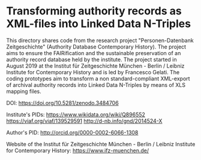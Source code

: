# Transforming authority records as XML-files into Linked Data N-Triples
This directory shares code from the research project "Personen-Datenbank Zeitgeschichte" (Authority Database Contemporary History).
The project aims to ensure the FAIRification and the sustainable preservation of an authority record database held by the institute.
The project started in August 2019 at the Institut für Zeitgeschichte München - Berlin / Leibniz Institute for Contemporary History and is led by Francesco Gelati.
The coding prototypes aim to transform a non standard-compliant XML-export of archival authority records into Linked Data N-Triples by means of XLS mapping files. 

DOI: https://doi.org/10.5281/zenodo.3484706

Institute's PIDs: 
https://www.wikidata.org/wiki/Q896552
https://viaf.org/viaf/139529591
http://d-nb.info/gnd/2014524-X

Author's PID: 
http://orcid.org/0000-0002-6066-1308

Website of the Institut für Zeitgeschichte München - Berlin / Leibniz Institute for Contemporary History: https://www.ifz-muenchen.de/
